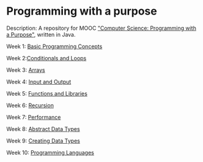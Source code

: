 # Programming with a purpose

Description: A repository for MOOC ["Computer Science: Programming with a Purpose"](https://www.coursera.org/learn/cs-programming-java/), written in Java.

Week 1: [Basic Programming Concepts](week1)

Week 2:[Conditionals and Loops](week2)

Week 3: [Arrays](week3)

Week 4: [Input and Output](week4)

Week 5: [Functions and Libraries](week5)

Week 6: [Recursion](week6)

Week 7: [Performance](week7)

Week 8: [Abstract Data Types](week8)

Week 9: [Creating Data Types](week9)

Week 10: [Programming Languages](week10)
